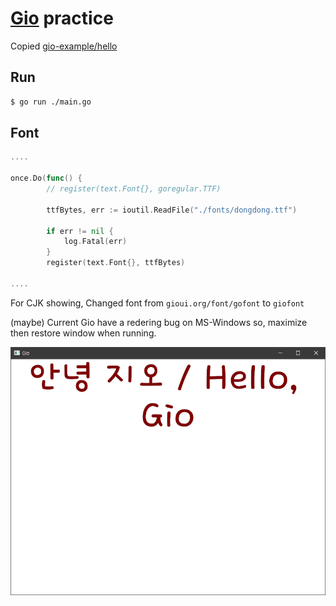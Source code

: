 # [Gio](https://gioui.org/) practice

Copied [gio-example/hello](https://git.sr.ht/~eliasnaur/gio-example/tree/main/item/hello)

## Run
```sh
$ go run ./main.go
```

## Font
```go
....

once.Do(func() {
		// register(text.Font{}, goregular.TTF)

		ttfBytes, err := ioutil.ReadFile("./fonts/dongdong.ttf")

		if err != nil {
			log.Fatal(err)
		}
		register(text.Font{}, ttfBytes)

....
```

For CJK showing, Changed font from `gioui.org/font/gofont` to `giofont`

(maybe) Current Gio have a redering bug on MS-Windows so, maximize then restore window when running.

![hello_screenshot](./screenshot.png)
